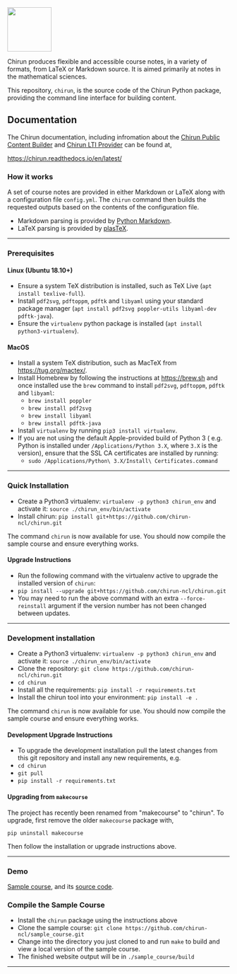 <img src="https://mas-coursebuild.ncl.ac.uk/lti/images/chirun_logo_512.png" height="100">

Chirun produces flexible and accessible course notes, in a variety of formats, from LaTeX or Markdown source. It is aimed primarily at notes in the mathematical sciences.

This repository, `chirun`, is the source code of the Chirun Python package, providing the command line interface for building content.


## Documentation

The Chirun documentation, including infromation about the [Chirun Public Content Builder](https://mas-coursebuild.ncl.ac.uk/public/) and
[Chirun LTI Provider](https://github.com/chirun-ncl/chirun-lti/) can be found at,

https://chirun.readthedocs.io/en/latest/


### How it works
A set of course notes are provided in either Markdown or LaTeX along with a configuration file `config.yml`. The `chirun` command then builds the requested outputs based on the contents of the configuration file.

* Markdown parsing is provided by [Python Markdown](https://github.com/Python-Markdown/markdown).
* LaTeX parsing is provided by [plasTeX](https://github.com/plastex/plastex).

---

### Prerequisites
#### Linux (Ubuntu 18.10+)
 * Ensure a system TeX distribution is installed, such as TeX Live (`apt install texlive-full`).
 * Install `pdf2svg`, `pdftoppm`, `pdftk` and `libyaml` using your standard package manager (`apt install pdf2svg poppler-utils libyaml-dev pdftk-java`).
 * Ensure the `virtualenv` python package is installed (`apt install python3-virtualenv`).
 
#### MacOS
* Install a system TeX distribution, such as MacTeX from https://tug.org/mactex/.
* Install Homebrew by following the instructions at https://brew.sh and once installed use the `brew` command to install `pdf2svg`, `pdftoppm`, `pdftk` and `libyaml`:
  - `brew install poppler`
  - `brew install pdf2svg`
  - `brew install libyaml`
  - `brew install pdftk-java`
* Install `virtualenv` by running `pip3 install virtualenv`.
* If you are not using the default Apple-provided build of Python 3 ( e.g. Python is installed under `/Applications/Python 3.X`, where `3.X` is the version),
  ensure that the SSL CA certificates are installed by running:
    - `sudo /Applications/Python\ 3.X/Install\ Certificates.command`

---

### Quick Installation
 * Create a Python3 virtualenv: `virtualenv -p python3 chirun_env` and activate it: `source ./chirun_env/bin/activate`
 * Install chirun: `pip install git+https://github.com/chirun-ncl/chirun.git`

The command `chirun` is now available for use. You should now compile the sample course and ensure everything works.

#### Upgrade Instructions
 * Run the following command with the virtualenv active to upgrade the installed version of `chirun`:
 * `pip install --upgrade git+https://github.com/chirun-ncl/chirun.git`
 * You may need to run the above command with an extra `--force-reinstall` argument if the version number has not been changed between updates.

---

### Development installation
 * Create a Python3 virtualenv: `virtualenv -p python3 chirun_env` and activate it: `source ./chirun_env/bin/activate`
 * Clone the repository: `git clone https://github.com/chirun-ncl/chirun.git`
 * `cd chirun`
 * Install all the requirements: `pip install -r requirements.txt`
 * Install the chirun tool into your environment: `pip install -e .`

The command `chirun` is now available for use. You should now compile the sample course and ensure everything works.

#### Development Upgrade Instructions
 * To upgrade the development installation pull the latest changes from this git repository and install any new requirements, e.g.
 * `cd chirun`
 * `git pull`
 * `pip install -r requirements.txt`

#### Upgrading from `makecourse`
The project has recently been renamed from "makecourse" to "chirun". To upgrade, first remove the older `makecourse` package with,

```
pip uninstall makecourse
```

Then follow the installation or upgrade instructions above.
 
---

### Demo

[Sample course](https://chirun-ncl.github.io/sample_course/SAM0000/2020/default/), and its [source code](https://github.com/chirun-ncl/sample_course).

### Compile the Sample Course
 * Install the `chirun` package using the instructions above
 * Clone the sample course: `git clone https://github.com/chirun-ncl/sample_course.git`
 * Change into the directory you just cloned to and run `make` to build and view a local version of the sample course.
 * The finished website output will be in `./sample_course/build`

---
